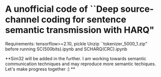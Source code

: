 # A unofficial code of ``Deep source-channel coding for sentence semantic transmission with HARQ"
Requirements: tensorflow>=2.10, pickle
Unzip ``tokenizer_5000_1.zip" before running SC(500bits).ipynb and SCHARQ(CRC).ipynb

**Sim32 will be added in the further. I am working towards semantic communication techniques and may reproduce more semantic techiques. Let's make progress together :) **

